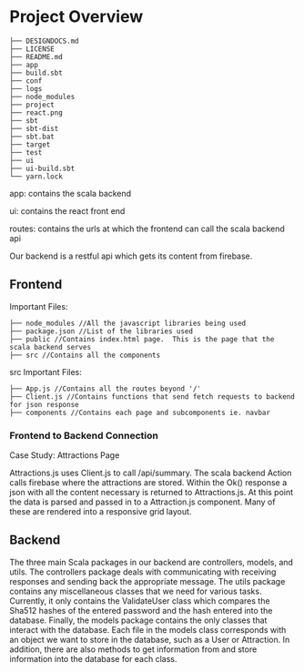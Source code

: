# Project Overview
```
├── DESIGNDOCS.md
├── LICENSE
├── README.md
├── app
├── build.sbt
├── conf
├── logs
├── node_modules
├── project
├── react.png
├── sbt
├── sbt-dist
├── sbt.bat
├── target
├── test
├── ui
├── ui-build.sbt
└── yarn.lock
```

app: contains the scala backend

ui: contains the react front end

routes: contains the urls at which the frontend can call the scala backend api

Our backend is a restful api which gets its content from firebase.

## Frontend
Important Files:
```
├── node_modules //All the javascript libraries being used
├── package.json //List of the libraries used
├── public //Contains index.html page.  This is the page that the scala backend serves
├── src //Contains all the components
```
src Important Files: 
```
├── App.js //Contains all the routes beyond '/'
├── Client.js //Contains functions that send fetch requests to backend for json response
├── components //Contains each page and subcomponents ie. navbar
```

### Frontend to Backend Connection
Case Study: Attractions Page

Attractions.js uses Client.js to call /api/summary.  The scala backend Action calls firebase where the attractions are stored.  Within the Ok() response a json with all the content necessary is returned to Attractions.js.  At this point the data is parsed and passed in to a Attraction.js component.  Many of these are rendered into a responsive grid layout.

## Backend
The three main Scala packages in our backend are controllers, models, and utils. The controllers package deals with communicating with receiving responses and sending back the appropriate message. The utils package contains any miscellaneous classes that we need for various tasks. Currently, it only contains the ValidateUser class which compares the Sha512 hashes of the entered password and the hash entered into the database. Finally, the models package contains the only classes that interact with the database. Each file in the models class corresponds with an object we want to store in the database, such as a User or Attraction. In addition, there are also methods to get information from and store information into the database for each class.